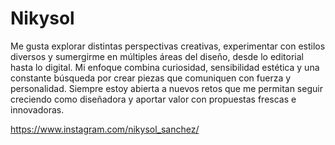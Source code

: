 # Nikysol

Me gusta explorar distintas perspectivas creativas, experimentar con estilos diversos y sumergirme en múltiples áreas del diseño, desde lo editorial hasta lo digital. Mi enfoque combina curiosidad, sensibilidad estética y una constante búsqueda por crear piezas que comuniquen con fuerza y personalidad. Siempre estoy abierta a nuevos retos que me permitan seguir creciendo como diseñadora y aportar valor con propuestas frescas e innovadoras.

https://www.instagram.com/nikysol_sanchez/